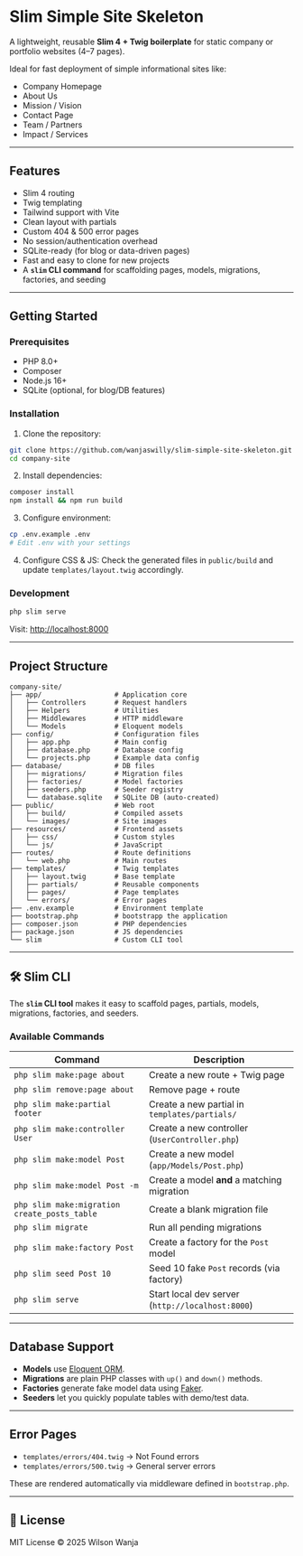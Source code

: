 # Slim Simple Site Skeleton

A lightweight, reusable **Slim 4 + Twig boilerplate** for static company or portfolio websites (4–7 pages).

Ideal for fast deployment of simple informational sites like:

* Company Homepage
* About Us
* Mission / Vision
* Contact Page
* Team / Partners
* Impact / Services

---

## Features

* Slim 4 routing
* Twig templating
* Tailwind support with Vite
* Clean layout with partials
* Custom 404 & 500 error pages
* No session/authentication overhead
* SQLite-ready (for blog or data-driven pages)
* Fast and easy to clone for new projects
* A **`slim` CLI command** for scaffolding pages, models, migrations, factories, and seeding

---

## Getting Started

### Prerequisites

* PHP 8.0+
* Composer
* Node.js 16+
* SQLite (optional, for blog/DB features)

### Installation

1. Clone the repository:

```bash
git clone https://github.com/wanjaswilly/slim-simple-site-skeleton.git ./company-site
cd company-site
```

2. Install dependencies:

```bash
composer install
npm install && npm run build
```

3. Configure environment:

```bash
cp .env.example .env
# Edit .env with your settings
```

4. Configure CSS & JS:
   Check the generated files in `public/build` and update `templates/layout.twig` accordingly.

### Development

```bash
php slim serve
```

Visit: [http://localhost:8000](http://localhost:8000)

---

## Project Structure

```
company-site/
├── app/                  # Application core
│   ├── Controllers       # Request handlers
│   ├── Helpers           # Utilities
│   ├── Middlewares       # HTTP middleware
│   └── Models            # Eloquent models
├── config/               # Configuration files
│   ├── app.php           # Main config
│   ├── database.php      # Database config
│   └── projects.php      # Example data config
├── database/             # DB files
│   ├── migrations/       # Migration files
│   ├── factories/        # Model factories
│   ├── seeders.php       # Seeder registry
│   └── database.sqlite   # SQLite DB (auto-created)
├── public/               # Web root
│   ├── build/            # Compiled assets
│   └── images/           # Site images
├── resources/            # Frontend assets
│   ├── css/              # Custom styles
│   └── js/               # JavaScript
├── routes/               # Route definitions
│   └── web.php           # Main routes
├── templates/            # Twig templates
│   ├── layout.twig       # Base template
│   ├── partials/         # Reusable components
│   ├── pages/            # Page templates
│   └── errors/           # Error pages
├── .env.example          # Environment template
├── bootstrap.php         # bootstrapp the application
├── composer.json         # PHP dependencies
├── package.json          # JS dependencies
└── slim                  # Custom CLI tool
```

---

## 🛠 Slim CLI

The **`slim` CLI tool** makes it easy to scaffold pages, partials, models, migrations, factories, and seeders.

### Available Commands

| Command                                      | Description                                      |
| -------------------------------------------- | ------------------------------------------------ |
| `php slim make:page about`                   | Create a new route + Twig page                   |
| `php slim remove:page about`                 | Remove page + route                              |
| `php slim make:partial footer`               | Create a new partial in `templates/partials/`    |
| `php slim make:controller User`              | Create a new controller (`UserController.php`)   |
| `php slim make:model Post`                   | Create a new model (`app/Models/Post.php`)       |
| `php slim make:model Post -m`                | Create a model **and** a matching migration      |
| `php slim make:migration create_posts_table` | Create a blank migration file                    |
| `php slim migrate`                           | Run all pending migrations                       |
| `php slim make:factory Post`                 | Create a factory for the `Post` model            |
| `php slim seed Post 10`                      | Seed 10 fake `Post` records (via factory)        |
| `php slim serve`                             | Start local dev server (`http://localhost:8000`) |

---

## Database Support

* **Models** use [Eloquent ORM](https://laravel.com/docs/eloquent).
* **Migrations** are plain PHP classes with `up()` and `down()` methods.
* **Factories** generate fake model data using [Faker](https://fakerphp.github.io/).
* **Seeders** let you quickly populate tables with demo/test data.

---

## Error Pages

* `templates/errors/404.twig` -> Not Found errors
* `templates/errors/500.twig` -> General server errors

These are rendered automatically via middleware defined in `bootstrap.php`.

---

## 🔗 License

MIT License © 2025 Wilson Wanja
